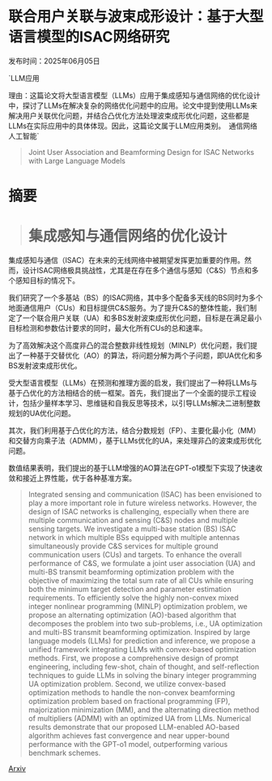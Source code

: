 # 联合用户关联与波束成形设计：基于大型语言模型的ISAC网络研究

发布时间：2025年06月05日

`LLM应用

理由：这篇论文将大型语言模型（LLMs）应用于集成感知与通信网络的优化设计中，探讨了LLMs在解决复杂的网络优化问题中的应用。论文中提到使用LLMs来解决用户关联优化问题，并结合凸优化方法处理波束成形优化问题，这些都是LLMs在实际应用中的具体体现。因此，这篇论文属于LLM应用类别。` `通信网络` `人工智能`

> Joint User Association and Beamforming Design for ISAC Networks with Large Language Models

# 摘要

> # 集成感知与通信网络的优化设计

集成感知与通信（ISAC）在未来的无线网络中被期望发挥更加重要的作用。然而，设计ISAC网络极具挑战性，尤其是在存在多个通信与感知（C\&S）节点和多个感知目标的情况下。

我们研究了一个多基站（BS）的ISAC网络，其中多个配备多天线的BS同时为多个地面通信用户（CUs）和目标提供C\&S服务。为了提升C\&S的整体性能，我们制定了一个联合用户关联（UA）和多BS发射波束成形优化问题，目标是在满足最小目标检测和参数估计要求的同时，最大化所有CUs的总和速率。

为了高效解决这个高度非凸的混合整数非线性规划（MINLP）优化问题，我们提出了一种基于交替优化（AO）的算法，将问题分解为两个子问题，即UA优化和多BS发射波束成形优化。

受大型语言模型（LLMs）在预测和推理方面的启发，我们提出了一种将LLMs与基于凸优化的方法相结合的统一框架。首先，我们提出了一个全面的提示工程设计，包括少量样本学习、思维链和自我反思等技术，以引导LLMs解决二进制整数规划的UA优化问题。

其次，我们利用基于凸优化的方法，结合分数规划（FP）、主要化最小化（MM）和交替方向乘子法（ADMM），基于LLMs优化的UA，来处理非凸的波束成形优化问题。

数值结果表明，我们提出的基于LLM增强的AO算法在GPT-o1模型下实现了快速收敛和接近上界性能，优于各种基准方案。

> Integrated sensing and communication (ISAC) has been envisioned to play a more important role in future wireless networks. However, the design of ISAC networks is challenging, especially when there are multiple communication and sensing (C\&S) nodes and multiple sensing targets. We investigate a multi-base station (BS) ISAC network in which multiple BSs equipped with multiple antennas simultaneously provide C\&S services for multiple ground communication users (CUs) and targets. To enhance the overall performance of C\&S, we formulate a joint user association (UA) and multi-BS transmit beamforming optimization problem with the objective of maximizing the total sum rate of all CUs while ensuring both the minimum target detection and parameter estimation requirements. To efficiently solve the highly non-convex mixed integer nonlinear programming (MINLP) optimization problem, we propose an alternating optimization (AO)-based algorithm that decomposes the problem into two sub-problems, i.e., UA optimization and multi-BS transmit beamforming optimization. Inspired by large language models (LLMs) for prediction and inference, we propose a unified framework integrating LLMs with convex-based optimization methods. First, we propose a comprehensive design of prompt engineering, including few-shot, chain of thought, and self-reflection techniques to guide LLMs in solving the binary integer programming UA optimization problem. Second, we utilize convex-based optimization methods to handle the non-convex beamforming optimization problem based on fractional programming (FP), majorization minimization (MM), and the alternating direction method of multipliers (ADMM) with an optimized UA from LLMs. Numerical results demonstrate that our proposed LLM-enabled AO-based algorithm achieves fast convergence and near upper-bound performance with the GPT-o1 model, outperforming various benchmark schemes.

[Arxiv](https://arxiv.org/abs/2506.05637)
